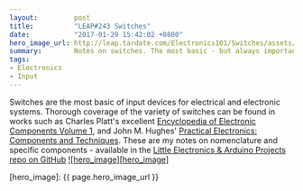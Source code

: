 ```yaml
---
layout:         post
title:          "LEAP#243 Switches"
date:           "2017-01-29 15:42:02 +0800"
hero_image_url: http://leap.tardate.com/Electronics101/Switches/assets/Switches_build.jpg
summary:        Notes on switches. The most basic - but always important - input devices for electrical and electronic systems
tags:
- Electronics
- Input
---
```


Switches are the most basic of input devices for electrical and electronic systems.
Thorough coverage of the variety of switches can be found in works such as
Charles Platt's excellent [Encyclopedia of Electronic Components Volume 1](https://www.goodreads.com/book/show/17017467-encyclopedia-of-electronic-components-volume-1),
and John M. Hughes' [Practical Electronics: Components and Techniques](https://www.goodreads.com/book/show/21483234-practical-electronics).
These are my notes on nomenclature and specific components - available in the [Little Electronics & Arduino Projects repo on GitHub][project]
[![hero_image][hero_image]][project]

[leap]: http://leap.tardate.com
[project]: https://github.com/tardate/LittleArduinoProjects/tree/master/Electronics101/Switches
[hero_image]: {{ page.hero_image_url }}
